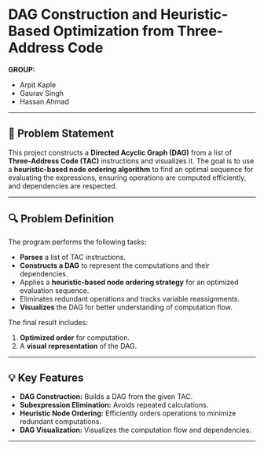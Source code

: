 # DAG Construction and Heuristic-Based Optimization from Three-Address Code

**GROUP:**
- Arpit Kaple
- Gaurav Singh
- Hassan Ahmad 

---

## 🧠 Problem Statement

This project constructs a **Directed Acyclic Graph (DAG)** from a list of **Three-Address Code (TAC)** instructions and visualizes it. The goal is to use a **heuristic-based node ordering algorithm** to find an optimal sequence for evaluating the expressions, ensuring operations are computed efficiently, and dependencies are respected.

---

## 🔍 Problem Definition

The program performs the following tasks:
- **Parses** a list of TAC instructions.
- **Constructs a DAG** to represent the computations and their dependencies.
- Applies a **heuristic-based node ordering strategy** for an optimized evaluation sequence.
- Eliminates redundant operations and tracks variable reassignments.
- **Visualizes** the DAG for better understanding of computation flow.

The final result includes:
1. **Optimized order** for computation.
2. A **visual representation** of the DAG.

---

## 💡 Key Features

- **DAG Construction:** Builds a DAG from the given TAC.
- **Subexpression Elimination:** Avoids repeated calculations.
- **Heuristic Node Ordering:** Efficiently orders operations to minimize redundant computations.
- **DAG Visualization:** Visualizes the computation flow and dependencies.

---

